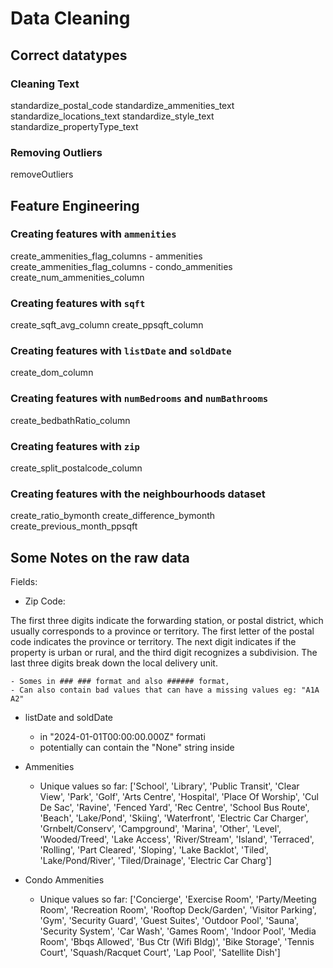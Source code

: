 # Data Cleaning

## Correct datatypes

### Cleaning Text

standardize_postal_code
standardize_ammenities_text
standardize_locations_text
standardize_style_text
standardize_propertyType_text

### Removing Outliers

removeOutliers

## Feature Engineering

### Creating features with `ammenities`

create_ammenities_flag_columns - ammenities
create_ammenities_flag_columns - condo_ammenities
create_num_ammenities_column

### Creating features with `sqft`

create_sqft_avg_column
create_ppsqft_column

### Creating features with `listDate` and `soldDate`

create_dom_column

### Creating features with `numBedrooms` and `numBathrooms`

create_bedbathRatio_column

### Creating features with `zip`

create_split_postalcode_column

### Creating features with the neighbourhoods dataset

create_ratio_bymonth
create_difference_bymonth
create_previous_month_ppsqft

## Some Notes on the raw data

Fields:
- Zip Code:

The first three digits indicate the forwarding station, or postal district, which usually corresponds to a province or territory. The first letter of the postal code indicates the province or territory. The next digit indicates if the property is urban or rural, and the third digit recognizes a subdivision. The last three digits break down the local delivery unit.


    - Somes in ### ### format and also ###### format, 
    - Can also contain bad values that can have a missing values eg: "A1A A2"

- listDate and soldDate 
    - in "2024-01-01T00:00:00.000Z" formati
    - potentially can contain the "None" string inside

- Ammenities
    - Unique values so far: 
        ['School',
        'Library',
        'Public Transit',
        'Clear View',
        'Park',
        'Golf',
        'Arts Centre',
        'Hospital',
        'Place Of Worship',
        'Cul De Sac',
        'Ravine',
        'Fenced Yard',
        'Rec Centre',
        'School Bus Route',
        'Beach',
        'Lake/Pond',
        'Skiing',
        'Waterfront',
        'Electric Car Charger',
        'Grnbelt/Conserv',
        'Campground',
        'Marina',
        'Other',
        'Level',
        'Wooded/Treed',
        'Lake Access',
        'River/Stream',
        'Island',
        'Terraced',
        'Rolling',
        'Part Cleared',
        'Sloping',
        'Lake Backlot',
        'Tiled',
        'Lake/Pond/River',
        'Tiled/Drainage',
        'Electric Car Charg']

- Condo Ammenities
    - Unique values so far:
        ['Concierge',
        'Exercise Room',
        'Party/Meeting Room',
        'Recreation Room',
        'Rooftop Deck/Garden',
        'Visitor Parking',
        'Gym',
        'Security Guard',
        'Guest Suites',
        'Outdoor Pool',
        'Sauna',
        'Security System',
        'Car Wash',
        'Games Room',
        'Indoor Pool',
        'Media Room',
        'Bbqs Allowed',
        'Bus Ctr (Wifi Bldg)',
        'Bike Storage',
        'Tennis Court',
        'Squash/Racquet Court',
        'Lap Pool',
        'Satellite Dish']